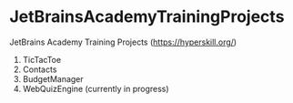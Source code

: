 # JetBrainsAcademyTrainingProjects
JetBrains Academy Training Projects (https://hyperskill.org/)
1. TicTacToe
2. Contacts
3. BudgetManager
4. WebQuizEngine (currently in progress)
